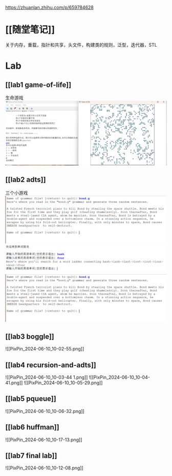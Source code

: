 https://zhuanlan.zhihu.com/p/659784628

# [[随堂笔记]]
关于内存，重载，指针和共享，头文件，构建类的规则，泛型，迭代器，STL
# Lab
## [[lab1 game-of-life]]
生命游戏
![](https://github.com/Violet2314/-cs-/blob/master/pic/PixPin_2024-06-10_09-48-37.png)
## [[lab2 adts]]
三个小游戏
![](https://github.com/Violet2314/-cs-/blob/master/pic/PixPin_2024-06-10_09-51-46.png)
![](https://github.com/Violet2314/-cs-/blob/master/pic/PixPin_2024-06-10_09-52-57.png)
![](https://github.com/Violet2314/-cs-/blob/master/pic/PixPin_2024-06-10_09-51-46.png)

## [[lab3 boggle]]
![[PixPin_2024-06-10_10-02-55.png]]
## [[lab4 recursion-and-adts]]
![[PixPin_2024-06-10_10-03-44 1.png]]
![[PixPin_2024-06-10_10-04-41.png]]
![[PixPin_2024-06-10_10-05-29.png]]
## [[lab5 pqueue]]
![[PixPin_2024-06-10_10-06-32.png]]
## [[lab6 huffman]]
![[PixPin_2024-06-10_10-17-13.png]]
## [[lab7 final lab]]
![[PixPin_2024-06-10_10-12-08.png]]

